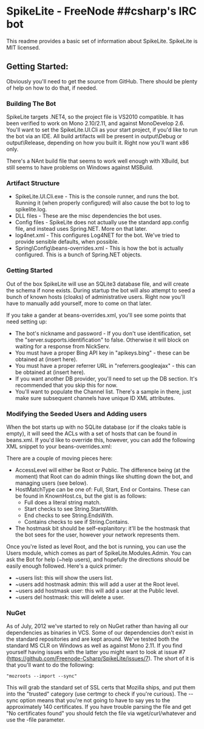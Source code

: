 SpikeLite - FreeNode ##csharp's IRC bot
=============

This readme provides a basic set of information about SpikeLite. SpikeLite is MIT licensed.

Getting Started:
------------

Obviously you'll need to get the source from GitHub. There should be plenty of help on how to do that, if needed.

### Building The Bot

SpikeLite targets .NET4, so the project file is VS2010 compatible. It has been verified to work on Mono 2.10/2.11, and against
MonoDevelop 2.6. You'll want to set the SpikeLite.UI.Cli as your start project, if you'd like to run the bot via an IDE. All
build artifacts will be present in output\Debug or output\Release, depending on how you built it. Right now you'll want x86 only.

There's a NAnt build file that seems to work well enough with XBuild, but still seems to have problems on Windows against MSBuild.

### Artifact Structure

* SpikeLite.UI.Cli.exe - This is the console runner, and runs the bot. Running it (when properly configured) will also cause the bot to log to spikelite.log.
* DLL files - These are the misc dependencies the bot uses. 
* Config files - SpikeLite does not actually use the standard app.config file, and instead uses Spring.NET. More on that later.
* log4net.xml - This configures Log4NET for the bot. We've tried to provide sensible defaults, when possible.
* Spring\Config\beans-overrides.xml - This is how the bot is actually configured. This is a bunch of Spring.NET objects.

### Getting Started

Out of the box SpikeLite will use an SQLite3 database file, and will create the schema if none exists. During startup the bot will also attempt to seed
a bunch of known hosts (cloaks) of administrative users. Right now you'll have to manually add yourself, more to come on that later.

If you take a gander at beans-overrides.xml, you'll see some points that need setting up:

* The bot's nickname and password - If you don't use identification, set the "server.supports.identification" to false. Otherwise it will block on waiting for a response from NickServ.
* You must have a proper Bing API key in "apikeys.bing" - these can be obtained at (insert here).
* You must have a proper referrer URL in "referrers.googleajax" - this can be obtained at (insert here).
* If you want another DB provider, you'll need to set up the DB section. It's recommended that you skip this for now.
* You'll want to populate the Channel list.  There's a sample in there, just make sure subsequent channels have unique ID XML attributes.

### Modifying the Seeded Users and Adding users

When the bot starts up with no SQLite database (or if the cloaks table is empty), it will seed the ACLs with a set of hosts that can be found in beans.xml.
If you'd like to override this, however, you can add the following XML snippet to your beans-overrides.xml:

  <object id="seedCloaks" type="SpikeLite.UI.Cli.Spring.CloakList, SpikeLite.UI.Cli">
    <constructor-arg index="0">
      <list element-type="SpikeLite.Domain.Model.Authentication.KnownHost, SpikeLite.Domain">
        <object id ="bob" type="SpikeLite.Domain.Model.Authentication.KnownHost, SpikeLite.Domain">
          <property name="AccessLevel" value="Root"/>
          <property name="HostMatchType" value="Start"/>
          <property name="HostMask" value="bob@127.0.0.1"/>
        </object>
      </list>
    </constructor-arg>
  </object>	
  
There are a couple of moving pieces here:

* AccessLevel will either be Root or Public. The difference being (at the moment) that Root can do admin things like shutting down the bot, and managing users (see below).
* HostMatchType can be one of: Full, Start, End or Contains. These can be found in KnownHost.cs, but the gist is as follows:
    * Full does a literal string match.
    * Start checks to see String.StartsWith.
    * End checks to see String.EndsWith.
    * Contains checks to see if String.Contains.
* The hostmask bit should be self-explanitory: it'll be the hostmask that the bot sees for the user, however your network represents them.

Once you're listed as level Root, and the bot is running, you can use the Users module, which comes as part of SpikeLite.Modules.Admin.
You can ask the Bot for help (~help users), and hopefully the directions should be easily enough followed. Here's a quick primer:

* ~users list: this will show the users list.
* ~users add hostmask admin: this will add a user at the Root level.
* ~users add hostmask user: this will add a user at the Public level.
* ~users del hostmask: this will delete a user.

### NuGet

As of July, 2012 we've started to rely on NuGet rather than having all our dependencies as binaries in VCS. Some of our dependencies don't exist in the standard repositories and are kept around. We've tested both the standard MS CLR on Windows as well as against Mono 2.11. If you find yourself having issues with the latter you might want to look at issue #7 (https://github.com/Freenode-Csharp/SpikeLite/issues/7). The short of it is that you'll want to do the following:

    "mozroots --import --sync"

 This will grab the standard set of SSL certs that Mozilla ships, and put them into the "trusted" category (use certmgr to check if you're curious). The --sync option means that you're not going to have to say yes to the approximately 140 certificates. If you have trouble parsing the file and get "No certificates found" you should fetch the file via wget/curl/whatever and use the -file parameter.